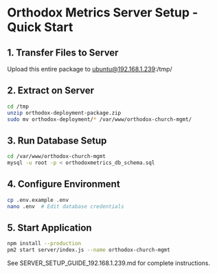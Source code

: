 # Orthodox Metrics Server Setup - Quick Start

## 1. Transfer Files to Server
Upload this entire package to ubuntu@192.168.1.239:/tmp/

## 2. Extract on Server
```bash
cd /tmp
unzip orthodox-deployment-package.zip
sudo mv orthodox-deployment/* /var/www/orthodox-church-mgmt/
```

## 3. Run Database Setup
```bash
cd /var/www/orthodox-church-mgmt
mysql -u root -p < orthodoxmetrics_db_schema.sql
```

## 4. Configure Environment
```bash
cp .env.example .env
nano .env  # Edit database credentials
```

## 5. Start Application
```bash
npm install --production
pm2 start server/index.js --name orthodox-church-mgmt
```

See SERVER_SETUP_GUIDE_192.168.1.239.md for complete instructions.
